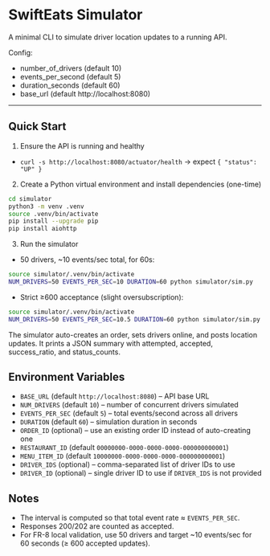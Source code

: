 # SwiftEats Simulator

A minimal CLI to simulate driver location updates to a running API.

Config:
- number_of_drivers (default 10)
- events_per_second (default 5)
- duration_seconds (default 60)
- base_url (default http://localhost:8080)

---

## Quick Start

1) Ensure the API is running and healthy
- `curl -s http://localhost:8080/actuator/health` → expect `{ "status": "UP" }`

2) Create a Python virtual environment and install dependencies (one-time)
```bash
cd simulator
python3 -m venv .venv
source .venv/bin/activate
pip install --upgrade pip
pip install aiohttp
```

3) Run the simulator
- 50 drivers, ~10 events/sec total, for 60s:
```bash
source simulator/.venv/bin/activate
NUM_DRIVERS=50 EVENTS_PER_SEC=10 DURATION=60 python simulator/sim.py
```
- Strict ≥600 acceptance (slight oversubscription):
```bash
source simulator/.venv/bin/activate
NUM_DRIVERS=50 EVENTS_PER_SEC=10.5 DURATION=60 python simulator/sim.py
```

The simulator auto-creates an order, sets drivers online, and posts location updates. It prints a JSON summary with attempted, accepted, success_ratio, and status_counts.

## Environment Variables
- `BASE_URL` (default `http://localhost:8080`) – API base URL
- `NUM_DRIVERS` (default `10`) – number of concurrent drivers simulated
- `EVENTS_PER_SEC` (default `5`) – total events/second across all drivers
- `DURATION` (default `60`) – simulation duration in seconds
- `ORDER_ID` (optional) – use an existing order ID instead of auto-creating one
- `RESTAURANT_ID` (default `00000000-0000-0000-0000-000000000001`)
- `MENU_ITEM_ID` (default `10000000-0000-0000-0000-000000000001`)
- `DRIVER_IDS` (optional) – comma-separated list of driver IDs to use
- `DRIVER_ID` (optional) – single driver ID to use if `DRIVER_IDS` is not provided

## Notes
- The interval is computed so that total event rate ≈ `EVENTS_PER_SEC`.
- Responses 200/202 are counted as accepted.
- For FR-8 local validation, use 50 drivers and target ~10 events/sec for 60 seconds (≥ 600 accepted updates).
